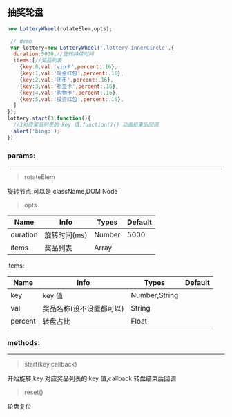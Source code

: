 ## 抽奖轮盘
``` javascript
new LotteryWheel(rotateElem,opts);

 // demo
 var lottery=new LotteryWheel('.lottery-innerCircle',{
  duration:5000,//旋转持续时间
  items:[//奖品列表
    {key:0,val:'vip卡',percent:.16},
    {key:1,val:'现金红包',percent:.16},
    {key:2,val:'团币',percent:.16},
    {key:3,val:'补签卡',percent:.16},
    {key:4,val:'购物卡',percent:.16},
    {key:5,val:'投资红包',percent:.16},
  ]
});
lottery.start(3,function(){
  //3对应奖品列表的 key 值,function(){} 动画结束后回调
  alert('bingo');
})
```
### params:
---
>rotateElem

旋转节点,可以是 className,DOM Node


>opts

|Name|Info|Types|Default
|---|---|---|---
duration|旋转时间(ms)|Number|5000
items|奖品列表|Array|

items:

|Name|Info|Types|Default
|---|---|---|---
key|key 值|Number,String|
val|奖品名称(设不设置都可以)|String|
percent|转盘占比|Float

### methods:
---
>start(key,callback)

开始旋转,key 对应奖品列表的 key 值,callback 转盘结束后回调

>reset()

轮盘复位
 

